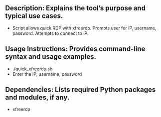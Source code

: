 ## Description: Explains the tool’s purpose and typical use cases.
- Script allows quick RDP with xfreerdp. Prompts user for IP, username, password. Attempts to connect to IP.
## Usage Instructions: Provides command-line syntax and usage examples.
- ./quick_xfreerdp.sh
- Enter the IP, username, password
## Dependencies: Lists required Python packages and modules, if any.
- xfreerdp